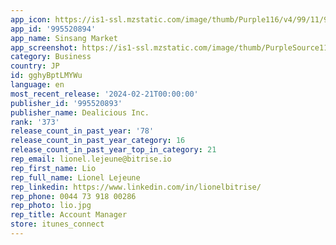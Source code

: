 ```yaml
---
app_icon: https://is1-ssl.mzstatic.com/image/thumb/Purple116/v4/99/11/9f/99119f98-023d-3698-6a84-f0f242254c01/AppIcon-0-0-1x_U007ephone-0-0-sRGB-85-220.png/1024x1024bb.png
app_id: '995520894'
app_name: Sinsang Market
app_screenshot: https://is1-ssl.mzstatic.com/image/thumb/PurpleSource116/v4/45/3c/70/453c70dd-87d6-1e66-0f0e-cad1eb7d2a38/eacc50c3-4351-401f-9c7b-ae7eb0bcf7ca_ios_6.5__U1109_U1169_U1106_U1162__U110b_U1167_U11bc_U1106_U116e_U11ab_U110f_U1165_U1107_U11651.png/1284x2778bb.png
category: Business
country: JP
id: gghyBptLMYWu
language: en
most_recent_release: '2024-02-21T00:00:00'
publisher_id: '995520893'
publisher_name: Dealicious Inc.
rank: '373'
release_count_in_past_year: '78'
release_count_in_past_year_category: 16
release_count_in_past_year_top_in_category: 21
rep_email: lionel.lejeune@bitrise.io
rep_first_name: Lio
rep_full_name: Lionel Lejeune
rep_linkedin: https://www.linkedin.com/in/lionelbitrise/
rep_phone: 0044 73 918 00286
rep_photo: lio.jpg
rep_title: Account Manager
store: itunes_connect
---
```


